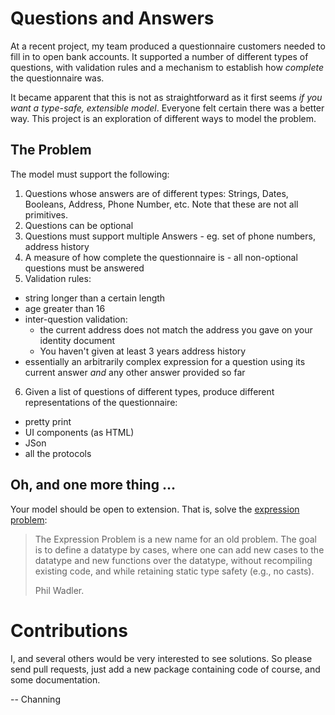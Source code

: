 # Questions and Answers

At a recent project, my team produced a questionnaire customers needed to fill in to open bank accounts. 
It supported a number of different types of questions, with validation rules and a mechanism to establish
how _complete_ the questionnaire was.

It became apparent that this is not as straightforward as it first seems _if you want a type-safe, extensible model_.
Everyone felt certain there was a better way. This project is an exploration of different ways to model the problem.

## The Problem

The model must support the following:

1. Questions whose answers are of different types: Strings, Dates, Booleans, Address, Phone Number, etc. Note that these are not all primitives.
2. Questions can be optional
3. Questions must support multiple Answers - eg. set of phone numbers, address history
4. A measure of how complete the questionnaire is - all non-optional questions must be answered
5. Validation rules:
  * string longer than a certain length
  * age greater than 16
  * inter-question validation:
    * the current address does not match the address you gave on your identity document
    * You haven't given at least 3 years address history
  * essentially an arbitrarily complex expression for a question using its current answer _and_ any other answer provided so far
6. Given a list of questions of different types, produce different representations of the questionnaire:
  * pretty print
  * UI components (as HTML)
  * JSon
  * all the protocols

## Oh, and one more thing …

Your model should be open to extension. That is, solve the [expression problem](http://homepages.inf.ed.ac.uk/wadler/papers/expression/expression.txt):
> The Expression Problem is a new name for an old problem.  The goal is
> to define a datatype by cases, where one can add new cases to the
> datatype and new functions over the datatype, without recompiling
> existing code, and while retaining static type safety (e.g., no
> casts).
> 
> Phil Wadler.

# Contributions

I, and several others would be very interested to see solutions. So please send pull requests, just add a new package containing
code of course, and some documentation.

-- Channing

